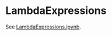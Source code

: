 # LambdaExpressions

<!--
[![Stable](https://img.shields.io/badge/docs-stable-blue.svg)](https://genkuroki.github.io/LambdaExpressions.jl/stable)
[![Dev](https://img.shields.io/badge/docs-dev-blue.svg)](https://genkuroki.github.io/LambdaExpressions.jl/dev)
[![Build Status](https://travis-ci.com/genkuroki/LambdaExpressions.jl.svg?branch=master)](https://travis-ci.com/genkuroki/LambdaExpressions.jl)
-->

See [LambdaExpressions.ipynb](https://nbviewer.jupyter.org/github/genkuroki/LambdaExpressions.jl/blob/master/LambdaExpressions.ipynb).

